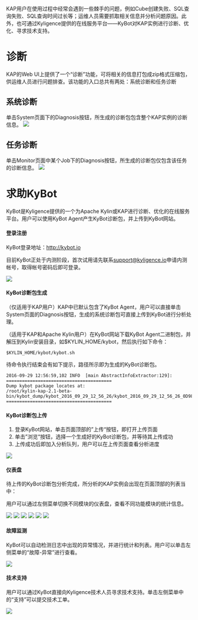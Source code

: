 KAP用户在使用过程中经常会遇到一些棘手的问题，例如Cube创建失败、SQL查询失败、SQL查询时间过长等；运维人员需要抓取相关信息并分析问题原因。此外，也可通过Kyligence提供的在线服务平台——KyBot对KAP实例进行诊断、优化、寻求技术支持。

# 诊断
KAP的Web UI上提供了一个“诊断”功能，可将相关的信息打包成zip格式压缩包，供运维人员进行问题排查。该功能的入口总共有两处：系统诊断和任务诊断

## 系统诊断
单击System页面下的Diagnosis按钮，所生成的诊断包包含整个KAP实例的诊断信息。
![](/images/monitor/diagnosis/Picture1.png)

## 任务诊断
单击Monitor页面中某个Job下的Diagnosis按钮，所生成的诊断包仅包含该任务的诊断信息。
![](/images/monitor/diagnosis/Picture2.png)

# 求助KyBot
KyBot是Kyligence提供的一个为Apache Kylin或KAP进行诊断、优化的在线服务平台。用户可以使用KyBot Agent产生KyBot诊断包，并上传到KyBot网站。

#### 登录注册
KyBot登录地址：http://kybot.io

目前KyBot正处于内测阶段，首次试用请先联系[support@kyligence.io](mailto:support@kyligence.io)申请内测帐号，取得帐号密码后即可登录。

![](/images/monitor/diagnosis/kybot_login.png)

#### KyBot诊断包生成
（仅适用于KAP用户）KAP中已默认包含了KyBot Agent，用户可以直接单击System页面的Diagnosis按钮，生成的系统诊断包可直接上传到KyBot进行分析处理。

（适用于KAP和Apache Kylin用户）在KyBot网站下载KyBot Agent二进制包，并解压到Kylin安装目录，如$KYLIN_HOME/kybot，然后执行如下命令：

```
$KYLIN_HOME/kybot/kybot.sh
```

待命令执行结束会有如下提示，路径所示即为生成的KyBot诊断包。
```
2016-09-29 12:56:59,102 INFO  [main AbstractInfoExtractor:129]:
========================================
Dump kybot package locates at:
/root/kylin-kap-2.1-beta-bin/kybot_dump/kybot_2016_09_29_12_56_26/kybot_2016_09_29_12_56_26_0D9858.zip
========================================
```

#### KyBot诊断包上传
1. 登录KyBot网站，单击页面顶部的”上传“按钮，即打开上传页面
2. 单击”浏览“按钮，选择一个生成好的KyBot诊断包，并等待其上传成功
3. 上传成功后即加入分析队列，用户可以在上传页面查看分析进度

![](/images/monitor/diagnosis/kybot_upload.png)

#### 仪表盘
待上传的KyBot诊断包分析完成，所分析的KAP实例会出现在页面顶部的列表当中：

用户可以通过左侧菜单切换不同模块的仪表盘，查看不同功能模块的统计信息。

![](/images/monitor/diagnosis/kybot_cube.png)
![](/images/monitor/diagnosis/kybot_query.png)
![](/images/monitor/diagnosis/kybot_job.png)
![](/images/monitor/diagnosis/kybot_user.png)
![](/images/monitor/diagnosis/kybot_storage.png)
![](/images/monitor/diagnosis/kybot_env.png)

#### 故障监测
KyBot可以自动检测日志中出现的异常情况，并进行统计和列表。用户可以单击左侧菜单的“故障-异常”进行查看。

![](/images/monitor/diagnosis/kybot_exception.png)

#### 技术支持
用户可以通过KyBot直接向Kyligence技术人员寻求技术支持。单击左侧菜单中的“支持”可以提交技术工单。

![](/images/monitor/diagnosis/kybot_create_ticket.png)